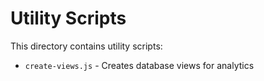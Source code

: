 # Utility Scripts

This directory contains utility scripts:

- `create-views.js` - Creates database views for analytics
